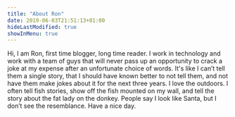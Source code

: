 ```yaml
---
title: "About Ron"
date: 2019-06-03T21:51:13+01:00
hideLastModified: true
showInMenu: true
---
```


Hi, I am Ron, first time blogger, long time reader. I work in technology and work with a team of guys that will never pass up an opportunity to crack a joke at my expense after an unfortunate choice of words. It's like I can’t tell them a single story, that I should have known better to not tell them, and not have them make jokes about it for the next three years. I love the outdoors. I often tell fish stories, show off the fish mounted on my wall, and tell the story about the fat lady on the donkey. People say I look like Santa, but I don’t see the resemblance. Have a nice day.